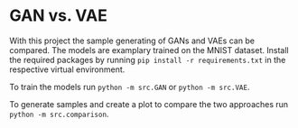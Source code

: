 # GAN vs. VAE
With this project the sample generating of GANs and VAEs can be compared. 
The models are examplary trained on the MNIST dataset.
Install the required packages by running `pip install -r requirements.txt` in the respective virtual environment.

To train the models run `python -m src.GAN` or `python -m src.VAE`.

To generate samples and create a plot to compare the two approaches run `python -m src.comparison`.
